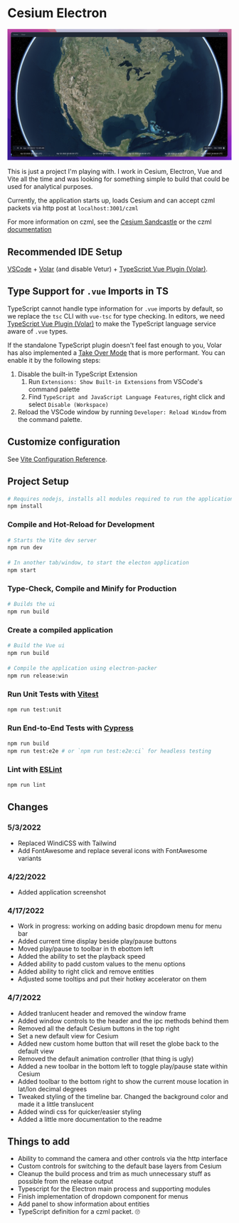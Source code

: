 # Cesium Electron

![Cesium Electron!](./screenshot.png "Cesium Electron")

This is just a project I'm playing with. I work in Cesium, Electron, Vue and Vite all the time and was looking for something simple to build that could be used for analytical purposes.

Currently, the application starts up, loads Cesium and can accept czml packets via http post at `localhost:3001/czml`

For more information on czml, see the [Cesium Sandcastle](https://sandcastle.cesium.com/) or the czml [documentation](https://github.com/AnalyticalGraphicsInc/czml-writer/wiki/CZML-Guide)

## Recommended IDE Setup

[VSCode](https://code.visualstudio.com/) + [Volar](https://marketplace.visualstudio.com/items?itemName=johnsoncodehk.volar) (and disable Vetur) + [TypeScript Vue Plugin (Volar)](https://marketplace.visualstudio.com/items?itemName=johnsoncodehk.vscode-typescript-vue-plugin).

## Type Support for `.vue` Imports in TS

TypeScript cannot handle type information for `.vue` imports by default, so we replace the `tsc` CLI with `vue-tsc` for type checking. In editors, we need [TypeScript Vue Plugin (Volar)](https://marketplace.visualstudio.com/items?itemName=johnsoncodehk.vscode-typescript-vue-plugin) to make the TypeScript language service aware of `.vue` types.

If the standalone TypeScript plugin doesn't feel fast enough to you, Volar has also implemented a [Take Over Mode](https://github.com/johnsoncodehk/volar/discussions/471#discussioncomment-1361669) that is more performant. You can enable it by the following steps:

1. Disable the built-in TypeScript Extension
   1. Run `Extensions: Show Built-in Extensions` from VSCode's command palette
   2. Find `TypeScript and JavaScript Language Features`, right click and select `Disable (Workspace)`
2. Reload the VSCode window by running `Developer: Reload Window` from the command palette.

## Customize configuration

See [Vite Configuration Reference](https://vitejs.dev/config/).

## Project Setup

```sh
# Requires nodejs, installs all modules required to run the application
npm install
```

### Compile and Hot-Reload for Development

```sh
# Starts the Vite dev server
npm run dev

# In another tab/window, to start the electon application
npm start
```

### Type-Check, Compile and Minify for Production

```sh
# Builds the ui
npm run build
```

### Create a compiled application

```sh
# Build the Vue ui
npm run build

# Compile the application using electron-packer
npm run release:win
```

### Run Unit Tests with [Vitest](https://vitest.dev/)

```sh
npm run test:unit
```

### Run End-to-End Tests with [Cypress](https://www.cypress.io/)

```sh
npm run build
npm run test:e2e # or `npm run test:e2e:ci` for headless testing
```

### Lint with [ESLint](https://eslint.org/)

```sh
npm run lint
```

## Changes

### 5/3/2022

- Replaced WindiCSS with Tailwind
- Add FontAwesome and replace several icons with FontAwesome variants

### 4/22/2022

- Added application screenshot

### 4/17/2022

- Work in progress: working on adding basic dropdown menu for menu bar
- Added current time display beside play/pause buttons
- Moved play/pause to toolbar in th ebottom left
- Added the ability to set the playback speed
- Added ability to padd custom values to the menu options
- Added ability to right click and remove entities
- Adjusted some tooltips and put their hotkey accelerator on them

### 4/7/2022

- Added tranlucent header and removed the window frame
- Added window controls to the header and the ipc methods behind them
- Removed all the default Cesium buttons in the top right
- Set a new default view for Cesium
- Added new custom home button that will reset the globe back to the default view
- Removed the default animation controller (that thing is ugly)
- Added a new toolbar in the bottom left to toggle play/pause state within Cesium
- Added toolbar to the bottom right to show the current mouse location in lat/lon decimal degrees
- Tweaked styling of the timeline bar. Changed the background color and made it a little translucent
- Added windi css for quicker/easier styling
- Added a little more documentation to the readme

## Things to add

- Ability to command the camera and other controls via the http interface
- Custom controls for switching to the default base layers from Cesium
- Cleanup the build process and trim as much unnecessary stuff as possible from the release output
- Typescript for the Electron main process and supporting modules
- Finish implementation of dropdown component for menus
- Add panel to show information about entities
- TypeScript definition for a czml packet. 🙄
